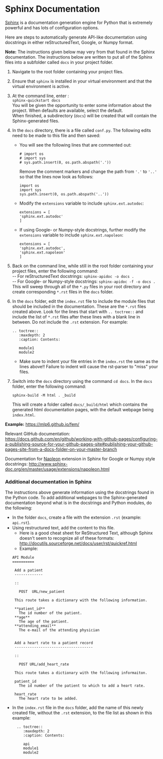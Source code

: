 # Sphinx Documentation

[Sphinx](http://sphinx-doc.org/) is a documentation generation engine for 
Python that is extremely powerful and has lots of configuration options.  

Here are steps to automatically generate API-like documentation using 
docstrings in either reStructuredText, Google, or Numpy format.

**Note:** The instructions given below may very  from that found in 
the Sphinx documentation.  The instructions below are written to put
all of the Sphinx files into a subfolder called `docs` in your project folder.

1. Navigate to the root folder containing your project files.

1. Ensure that `sphinx` is installed in your virtual environment and that the
virtual environment is active.

1. At the command line, enter :  
  ``sphinx-quickstart docs``  
  You will be given the opportunity to enter some information about the
  project.  When defaults are available, select the default.  
  When finished, a subdirectory (``docs``) will be created that will contain 
    the Sphinx-generated files.

1. In the `docs` directory, there is a file called `conf.py`.  The following
   edits need to be made to this file and then saved:
   + You will see the following lines that are commented out:    
        ```
        # import os
        # import sys
        # sys.path.insert(0, os.path.abspath('.'))
        ```  
        Remove the comment markers and change the path from `'.'` to `'..'` so 
        that the lines now look as follows:
        ```
        import os
        import sys
        sys.path.insert(0, os.path.abspath('..'))
        ```
   + Modify the `extensions` variable to include `sphinx.ext.autodoc`:
       ```
       extensions = [
       'sphinx.ext.autodoc'
       ]
       ```
   + If using Google- or Numpy-style docstrings, further modify the 
   `extensions` variable to include `sphinx.ext.napoleon`:
       ```
       extensions = [
       'sphinx.ext.autodoc',
       'sphinx.ext.napoleon'
       ]
       ```
       
1. Back on the command line, while still in the root folder containing your 
project files, enter the following command:  
  -- For reStructuredText docstrings:  `sphinx-apidoc -o docs .`  
  -- For Google- or Numpy-style docstrings:  `sphinx-apidoc -f -o docs .`  
  This will sweep through all of the `*.py` files in your root directory and 
  create corresponding `*.rst` files in the `docs` folder.
  
1. In the `docs` folder, edit the `index.rst` file to include the module files
that should be included in the documentation.  These are the `*.rst` files
created above.  Look for the lines that start with `.. toctree::` and include
the list of `*.rst` files after these lines with a blank line in between.  Do
not include the `.rst` extension.  For example:  
    ```
    .. toctree::
       :maxdepth: 2
       :caption: Contents:
   
       module1
       module2
    ```
  
    * Make sure to indent your file entries in the `index.rst` the same as the 
    lines above!! Failure to indent will cause the rst-parser to "miss" your 
    files.
 
1. Switch into the `docs` directory using the command `cd docs`.  In the `docs`
folder, enter the following command:  
    ```
    sphinx-build -M html . _build
    ```
    This will create a folder called `docs/_build/html` which contains the 
    generated html documentation pages, with the default webpage being 
    `index.html`.

**Example:** https://mlp6.github.io/fem/

Relevant GitHub documentation: https://docs.github.com/en/github/working-with-github-pages/configuring-a-publishing-source-for-your-github-pages-site#publishing-your-github-pages-site-from-a-docs-folder-on-your-master-branch


Documentation for [Napleon](http://www.sphinx-doc.org/en/master/usage/extensions/napoleon.html)
extension in Sphinx for Google or Numpy style docstrings: 
 http://www.sphinx-doc.org/en/master/usage/extensions/napoleon.html
 
 ### Additional documentation in Sphinx
 The instructions above generate information using the docstrings found in the
 Python code.  To add additional webpages to the Sphinx-generated
 documentation beyond what is in the docstrings and Python modules, do the 
 following:
 
 * In the folder `docs`, create a file with the extension `.rst` (example:
 `api.rst`).
 * Using restructured text, add the content to this file.
   + Here is a good cheat sheet for ReStructured Text, although Sphinx doesn't
   seem to recognize all of these formats: <http://docutils.sourceforge.net/docs/user/rst/quickref.html>
   + Example:  
   ```
   API Module
   ==========

    Add a patient
    -------------
    
    ::
    
      POST  URL/new_patient
    
    This route takes a dictionary with the following information.
    
    **patient_id**
      The id number of the patient.  
    **age**
      The age of the patient.
    **attending_email**
      The e-mail of the attending physician
      
      
    Add a heart rate to a patient record
    ------------------------------------
    
    ::
    
      POST URL/add_heart_rate
    
    This route takes a dictionary with the following informaiton.
    
    patient_id
      The id number of the patient to which to add a heart rate.
    
    heart_rate
      The heart rate to be added.
    ```
* In the `index.rst` file in the `docs` folder, add the name of this newly
created file, without the `.rst` extension, to the file list as shown in this
example:
  ```
    .. toctree::
       :maxdepth: 2
       :caption: Contents:
   
       api
       module1
       module2
  ```